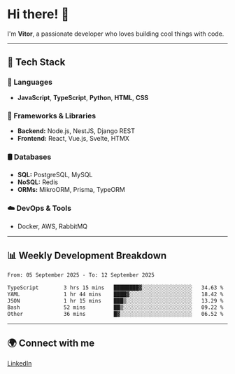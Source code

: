 
# Hi there! 👋

I'm **Vitor**, a passionate developer who loves building cool things with code.

---
## 🔧 Tech Stack

### 📌 Languages
- **JavaScript**, **TypeScript**, **Python**, **HTML**, **CSS**

### 🚀 Frameworks & Libraries
- **Backend:** Node.js, NestJS, Django REST
- **Frontend:** React, Vue.js, Svelte, HTMX

### 🛢️ Databases
- **SQL:** PostgreSQL, MySQL
- **NoSQL:** Redis
- **ORMs:** MikroORM, Prisma, TypeORM

### ☁️ DevOps & Tools
- Docker, AWS, RabbitMQ

---
## 📊 Weekly Development Breakdown

<!--START_SECTION:waka-->

```txt
From: 05 September 2025 - To: 12 September 2025

TypeScript        3 hrs 15 mins   ████████▓░░░░░░░░░░░░░░░░   34.63 %
YAML              1 hr 44 mins    ████▓░░░░░░░░░░░░░░░░░░░░   18.42 %
JSON              1 hr 15 mins    ███▒░░░░░░░░░░░░░░░░░░░░░   13.29 %
Bash              52 mins         ██▒░░░░░░░░░░░░░░░░░░░░░░   09.22 %
Other             36 mins         █▓░░░░░░░░░░░░░░░░░░░░░░░   06.52 %
```

<!--END_SECTION:waka-->

---
## 🌍 Connect with me
[LinkedIn](https://www.linkedin.com/in/vitorlc)
